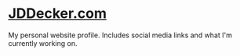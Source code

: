 # [JDDecker.com](https://jddecker.com)

My personal website profile. Includes social media links and what I'm currently working on.
